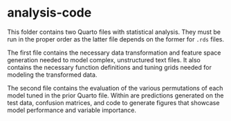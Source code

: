 # analysis-code

This folder contains two Quarto files with statistical analysis. They must be run in the proper order as the latter file depends on the former for `.rds` files.

The first file contains the necessary data transformation and feature space generation needed to model complex, unstructured text files. It also contains the necessary function definitions and tuning grids needed for modeling the transformed data.

The second file contains the evaluation of the various permutations of each model tuned in the prior Quarto file. Within are predictions generated on the test data, confusion matrices, and code to generate figures that showcase model performance and variable importance. 